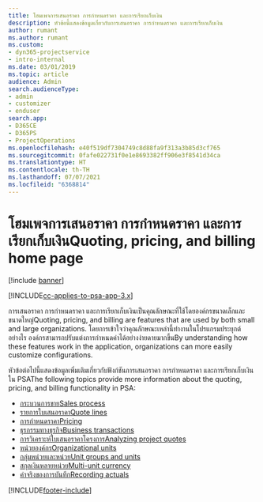 ```yaml
---
title: โฮมเพจการเสนอราคา การกำหนดราคา และการเรียกเก็บเงิน
description: หัวข้อนี้แสดงข้อมูลเกี่ยวกับการเสนอราคา การกำหนดราคา และการเรียกเก็บเงิน
author: rumant
ms.author: rumant
ms.custom:
- dyn365-projectservice
- intro-internal
ms.date: 03/01/2019
ms.topic: article
audience: Admin
search.audienceType:
- admin
- customizer
- enduser
search.app:
- D365CE
- D365PS
- ProjectOperations
ms.openlocfilehash: e40f519df7304749c8d88fa9f313a3b85d3cf765
ms.sourcegitcommit: 0fafe022731f0e1e8693382ff906e3f8541d34ca
ms.translationtype: HT
ms.contentlocale: th-TH
ms.lasthandoff: 07/07/2021
ms.locfileid: "6368814"
---
```

# <a name="quoting-pricing-and-billing-home-page"></a><span data-ttu-id="f233b-103">โฮมเพจการเสนอราคา การกำหนดราคา และการเรียกเก็บเงิน</span><span class="sxs-lookup"><span data-stu-id="f233b-103">Quoting, pricing, and billing home page</span></span>

[!include [banner](../includes/psa-now-project-operations.md)]

[!INCLUDE[cc-applies-to-psa-app-3.x](../includes/cc-applies-to-psa-app-3x.md)]

<span data-ttu-id="f233b-104">การเสนอราคา การกำหนดราคา และการเรียกเก็บเงินเป็นคุณลักษณะที่ใช้โดยองค์กรขนาดเล็กและขนาดใหญ่</span><span class="sxs-lookup"><span data-stu-id="f233b-104">Quoting, pricing, and billing are features that are used by both small and large organizations.</span></span> <span data-ttu-id="f233b-105">โดยการเข้าใจว่าคุณลักษณะเหล่านี้ทำงานในโปรแกรมประยุกต์อย่างไร องค์กรสามารถปรับแต่งการกำหนดค่าได้อย่างง่ายดายมากขึ้น</span><span class="sxs-lookup"><span data-stu-id="f233b-105">By understanding how these features work in the application, organizations can more easily customize configurations.</span></span>

<span data-ttu-id="f233b-106">หัวข้อต่อไปนี้แสดงข้อมูลเพิ่มเติมเกี่ยวกับฟังก์ชันการเสนอราคา การกำหนดราคา และการเรียกเก็บเงินใน PSA</span><span class="sxs-lookup"><span data-stu-id="f233b-106">The following topics provide more information about the quoting, pricing, and billing functionality in PSA:</span></span>

- [<span data-ttu-id="f233b-107">กระบวนการขาย</span><span class="sxs-lookup"><span data-stu-id="f233b-107">Sales process</span></span>](basic-sales-process.md)
- [<span data-ttu-id="f233b-108">รายการใบเสนอราคา</span><span class="sxs-lookup"><span data-stu-id="f233b-108">Quote lines</span></span>](basic-quote-lines.md)
- [<span data-ttu-id="f233b-109">การกำหนดราคา</span><span class="sxs-lookup"><span data-stu-id="f233b-109">Pricing</span></span>](basic-pricing.md)
- [<span data-ttu-id="f233b-110">ธุรกรรมทางธุรกิจ</span><span class="sxs-lookup"><span data-stu-id="f233b-110">Business transactions</span></span>](basic-business-transactions.md)
- [<span data-ttu-id="f233b-111">การวิเคราะห์ใบเสนอราคาโครงการ</span><span class="sxs-lookup"><span data-stu-id="f233b-111">Analyzing project quotes</span></span>](basic-analyzing-quotes.md)
- [<span data-ttu-id="f233b-112">หน่วยองค์กร</span><span class="sxs-lookup"><span data-stu-id="f233b-112">Organizational units</span></span>](advanced-organizational.md)
- [<span data-ttu-id="f233b-113">กลุ่มหน่วยและหน่วย</span><span class="sxs-lookup"><span data-stu-id="f233b-113">Unit groups and units</span></span>](advanced-units.md)
- [<span data-ttu-id="f233b-114">สกุลเงินหลายหน่วย</span><span class="sxs-lookup"><span data-stu-id="f233b-114">Multi-unit currency</span></span>](advanced-currency.md)
- [<span data-ttu-id="f233b-115">ค่าจริงของการบันทึก</span><span class="sxs-lookup"><span data-stu-id="f233b-115">Recording actuals</span></span>](advanced-actuals.md)


[!INCLUDE[footer-include](../includes/footer-banner.md)]